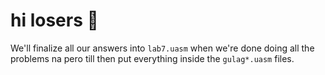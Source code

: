 # hi losers 👋
We'll finalize all our answers into `lab7.uasm` when we're done doing all the problems na pero till then put everything inside the `gulag*.uasm` files.